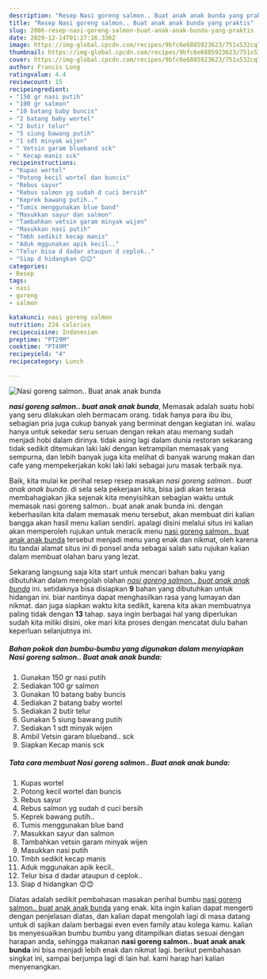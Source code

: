```yaml
---
description: "Resep Nasi goreng salmon.. Buat anak anak bunda yang praktis"
title: "Resep Nasi goreng salmon.. Buat anak anak bunda yang praktis"
slug: 2086-resep-nasi-goreng-salmon-buat-anak-anak-bunda-yang-praktis
date: 2020-12-14T01:27:16.336Z
image: https://img-global.cpcdn.com/recipes/9bfc6e6885923623/751x532cq70/nasi-goreng-salmon-buat-anak-anak-bunda-foto-resep-utama.jpg
thumbnail: https://img-global.cpcdn.com/recipes/9bfc6e6885923623/751x532cq70/nasi-goreng-salmon-buat-anak-anak-bunda-foto-resep-utama.jpg
cover: https://img-global.cpcdn.com/recipes/9bfc6e6885923623/751x532cq70/nasi-goreng-salmon-buat-anak-anak-bunda-foto-resep-utama.jpg
author: Francis Long
ratingvalue: 4.4
reviewcount: 15
recipeingredient:
- "150 gr nasi putih"
- "100 gr salmon"
- "10 batang baby buncis"
- "2 batang baby wortel"
- "2 butir telur"
- "5 siung bawang putih"
- "1 sdt minyak wijen"
- " Vetsin garam blueband sck"
- " Kecap manis sck"
recipeinstructions:
- "Kupas wortel"
- "Potong kecil wortel dan buncis"
- "Rebus sayur"
- "Rebus salmon yg sudah d cuci bersih"
- "Keprek bawang putih.."
- "Tumis menggunakan blue band"
- "Masukkan sayur dan salmon"
- "Tambahkan vetsin garam minyak wijen"
- "Masukkan nasi putih"
- "Tmbh sedikit kecap manis"
- "Aduk mggunakan apik kecil.."
- "Telur bisa d dadar ataupun d ceplok.."
- "Siap d hidangkan 😊😊"
categories:
- Resep
tags:
- nasi
- goreng
- salmon

katakunci: nasi goreng salmon 
nutrition: 224 calories
recipecuisine: Indonesian
preptime: "PT29M"
cooktime: "PT49M"
recipeyield: "4"
recipecategory: Lunch

---
```



![Nasi goreng salmon.. Buat anak anak bunda](https://img-global.cpcdn.com/recipes/9bfc6e6885923623/751x532cq70/nasi-goreng-salmon-buat-anak-anak-bunda-foto-resep-utama.jpg)

<b><i>nasi goreng salmon.. buat anak anak bunda</i></b>, Memasak adalah suatu hobi yang seru dilakukan oleh bermacam orang. tidak hanya para ibu ibu, sebagian pria juga cukup banyak yang berminat dengan kegiatan ini. walau hanya untuk sekedar seru seruan dengan rekan atau memang sudah menjadi hobi dalam dirinya. tidak asing lagi dalam dunia restoran sekarang tidak sedikit ditemukan laki laki dengan ketrampilan memasak yang sempurna, dan lebih banyak juga kita melihat di banyak warung makan dan cafe yang mempekerjakan koki laki laki sebagai juru masak terbaik nya.

Baik, kita mulai ke perihal resep resep masakan <i>nasi goreng salmon.. buat anak anak bunda</i>. di sela sela pekerjaan kita, bisa jadi akan terasa membahagiakan jika sejenak kita menyisihkan sebagian waktu untuk memasak nasi goreng salmon.. buat anak anak bunda ini. dengan keberhasilan kita dalam memasak menu tersebut, akan membuat diri kalian bangga akan hasil menu kalian sendiri. apalagi disini melalui situs ini kalian akan memperoleh rujukan untuk meracik menu <u>nasi goreng salmon.. buat anak anak bunda</u> tersebut menjadi menu yang enak dan nikmat, oleh karena itu tandai alamat situs ini di ponsel anda sebagai salah satu rujukan kalian dalam membuat olahan baru yang lezat.




Sekarang langsung saja kita start untuk mencari bahan baku yang dibutuhkan dalam mengolah olahan <u><i>nasi goreng salmon.. buat anak anak bunda</i></u> ini. setidaknya bisa disiapkan <b>9</b> bahan yang dibutuhkan untuk hidangan ini. biar nantinya dapat menghasilkan rasa yang lumayan dan nikmat. dan juga siapkan waktu kita sedikit, karena kita akan membuatnya paling tidak dengan <b>13</b> tahap. saya ingin berbagai hal yang diperlukan sudah kita miliki disini, oke mari kita proses dengan mencatat dulu bahan keperluan selanjutnya ini.

<!--inarticleads1-->

##### Bahan pokok dan bumbu-bumbu yang digunakan dalam menyiapkan Nasi goreng salmon.. Buat anak anak bunda:

1. Gunakan 150 gr nasi putih
1. Sediakan 100 gr salmon
1. Gunakan 10 batang baby buncis
1. Sediakan 2 batang baby wortel
1. Sediakan 2 butir telur
1. Gunakan 5 siung bawang putih
1. Sediakan 1 sdt minyak wijen
1. Ambil  Vetsin garam blueband.. sck
1. Siapkan  Kecap manis sck




<!--inarticleads2-->

##### Tata cara membuat Nasi goreng salmon.. Buat anak anak bunda:

1. Kupas wortel
1. Potong kecil wortel dan buncis
1. Rebus sayur
1. Rebus salmon yg sudah d cuci bersih
1. Keprek bawang putih..
1. Tumis menggunakan blue band
1. Masukkan sayur dan salmon
1. Tambahkan vetsin garam minyak wijen
1. Masukkan nasi putih
1. Tmbh sedikit kecap manis
1. Aduk mggunakan apik kecil..
1. Telur bisa d dadar ataupun d ceplok..
1. Siap d hidangkan 😊😊




Diatas adalah sedikit pembahasan masakan perihal bumbu <u>nasi goreng salmon.. buat anak anak bunda</u> yang enak. kita ingin kalian dapat mengerti dengan penjelasan diatas, dan kalian dapat mengolah lagi di masa datang untuk di sajikan dalam berbagai even even family atau kolega kamu. kalian bs menyesuaikan bumbu bumbu yang ditampilkan diatas sesuai dengan harapan anda, sehingga makanan <b>nasi goreng salmon.. buat anak anak bunda</b> ini bisa menjadi lebih enak dan nikmat lagi. berikut pembahasan singkat ini, sampai berjumpa lagi di lain hal. kami harap hari kalian menyenangkan.
